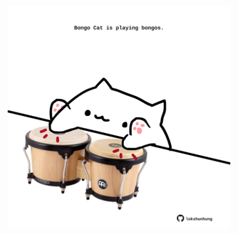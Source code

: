 <!-- built at 30/08/2021, 17:11:38 UTC -->
<p align="center">
  <img width="500" height="500" src="./ReadmeImage.svg">
</p>
